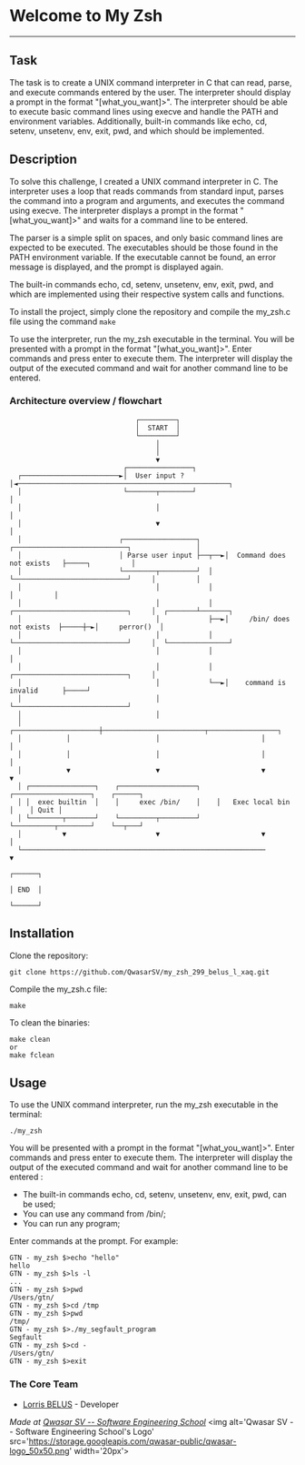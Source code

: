 # Welcome to My Zsh
***

## Task

The task is to create a UNIX command interpreter in C that can read, parse, and execute commands entered by the user. The interpreter should display a prompt in the format "[what_you_want]>". The interpreter should be able to execute basic command lines using execve and handle the PATH and environment variables. Additionally, built-in commands like echo, cd, setenv, unsetenv, env, exit, pwd, and which should be implemented.

## Description
To solve this challenge, I created a UNIX command interpreter in C. The interpreter uses a loop that reads commands from standard input, parses the command into a program and arguments, and executes the command using execve. The interpreter displays a prompt in the format "[what_you_want]>" and waits for a command line to be entered.

The parser is a simple split on spaces, and only basic command lines are expected to be executed. The executables should be those found in the PATH environment variable. If the executable cannot be found, an error message is displayed, and the prompt is displayed again.

The built-in commands echo, cd, setenv, unsetenv, env, exit, pwd, and which are implemented using their respective system calls and functions.

To install the project, simply clone the repository and compile the my_zsh.c file using the command ```make```

To use the interpreter, run the my_zsh executable in the terminal. You will be presented with a prompt in the format "[what_you_want]>". Enter commands and press enter to execute them. The interpreter will display the output of the executed command and wait for another command line to be entered.

### Architecture overview / flowchart

```
                               ┌─────────┐
                               │  START  │
                               └─────────┘
                                    │
                                    │
                                    ▼
                            ┌────────────────┐
  ┌────────────────────────►│  User input ?  │◄────────────────────────────────────────────────────┐
  │                         └───────┬────────┘                                                     │
  │                                 │                                                              │
  │                                 ▼                                                              │
  │                        ┌──────────────────┐      ┌────────────────────────────┐                │
  │                        │ Parse user input ├──┬──►│  Command does not exists   ├─────┐          │
  │                        └────────┬─────────┘  │   └────────────────────────────┘     │          │
  │                                 │            │                                      │          │
  │                                 │            │   ┌────────────────────────────┐     │  ┌───────┴───────┐
  │                                 │            ├──►│     /bin/ does not exists  ├─────┼─►│     perror()  │
  │                                 │            │   └────────────────────────────┘     │  └───────────────┘
  │                                 │            │                                      │
  │                                 │            │   ┌────────────────────────────┐     │
  │                                 │            └──►│    command is invalid      ├─────┘
  │                                 │                └────────────────────────────┘
  │                                 │
  │           ┌─────────────────────┼─────────────────────────┬─────────────────┐
  │           │                     │                         │                 │
  │           │                     │                         │                 │
  │           ▼                     ▼                         ▼                 ▼
  │ ┌────────────────┐    ┌───────────────────┐    ┌───────────────────┐    ┌──────┐
  │ │  exec builtin  │    │     exec /bin/    │    │   Exec local bin  │    │ Quit │
  │ └────────┬───────┘    └─────────┬─────────┘    └──────────┬────────┘    └──┬───┘
  │          ▼                      ▼                         ▼                │
  └────────────────────────────────────────────────────────────                ▼
                                                                            ┌──────┐
                                                                            │ END  │
                                                                            └──────┘
```


## Installation
Clone the repository:

```
git clone https://github.com/QwasarSV/my_zsh_299_belus_l_xaq.git
```

Compile the my_zsh.c file:
```
make
```
To clean the binaries:
```
make clean 
or
make fclean
```

## Usage
To use the UNIX command interpreter, run the my_zsh executable in the terminal:
```
./my_zsh
```
You will be presented with a prompt in the format "[what_you_want]>". Enter commands and press enter to execute them. The interpreter will display the output of the executed command and wait for another command line to be entered : 
- The built-in commands echo, cd, setenv, unsetenv, env, exit, pwd, can be used;
- You can use any command from /bin/;
- You can run any program;

Enter commands at the prompt. For example:
```
GTN - my_zsh $>echo "hello"
hello
GTN - my_zsh $>ls -l
...
GTN - my_zsh $>pwd
/Users/gtn/
GTN - my_zsh $>cd /tmp
GTN - my_zsh $>pwd
/tmp/
GTN - my_zsh $>./my_segfault_program
Segfault
GTN - my_zsh $>cd -
/Users/gtn/
GTN - my_zsh $>exit
```
### The Core Team
* [Lorris BELUS](//github.com/Lbelus) - Developer


<span><i>Made at <a href='https://qwasar.io'>Qwasar SV -- Software Engineering School</a></i></span>
<span><img alt='Qwasar SV -- Software Engineering School's Logo' src='https://storage.googleapis.com/qwasar-public/qwasar-logo_50x50.png' width='20px'></span>
